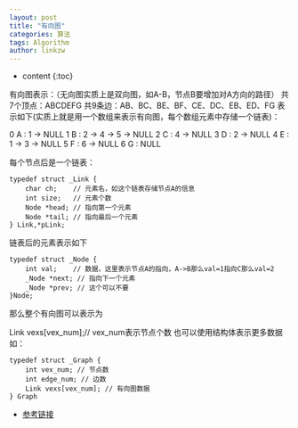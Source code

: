 ```yaml
---
layout: post
title: "有向图"
categories: 算法
tags: Algorithm
author: linkzw
---
```


* content
{:toc}


有向图表示：（无向图实质上是双向图，如A-B，节点B要增加对A方向的路径）
共7个顶点：ABCDEFG
共9条边：AB、BC、BE、BF、CE、DC、EB、ED、FG
表示如下(实质上就是用一个数组来表示有向图，每个数组元素中存储一个链表)：


0	A : 1 -> NULL
1	B : 2 -> 4 -> 5 -> NULL
2	C : 4 -> NULL
3	D : 2 -> NULL
4	E : 1 -> 3 -> NULL
5	F : 6 -> NULL
6	G : NULL

每个节点后是一个链表：

	typedef struct _Link {
		char ch; 	// 元素名，如这个链表存储节点A的信息
		int size; 	// 元素个数
		Node *head; // 指向第一个元素
		Node *tail; // 指向最后一个元素
	} Link,*pLink;

链表后的元素表示如下

	typedef struct _Node {
		int val;	// 数据，这里表示节点A的指向，A->B那么val=1指向C那么val=2
		_Node *next; // 指向下一个元素
		_Node *prev; // 这个可以不要 
	}Node;


那么整个有向图可以表示为

Link vexs[vex_num];// vex_num表示节点个数
也可以使用结构体表示更多数据如：

	typedef struct _Graph {
		int vex_num; // 节点数
		int edge_num; // 边数
		Link vexs[vex_num]; // 有向图数据
	} Graph



* [参考链接](https://www.cnblogs.com/skywang12345/p/3707621.html)


